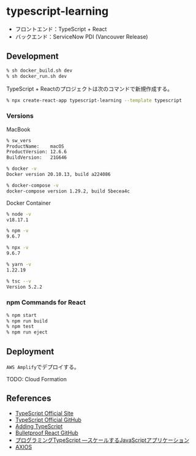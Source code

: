 # typescript-learning

* フロントエンド：TypeScript + React
* バックエンド：ServiceNow PDI (Vancouver Release)

## Development

```sh
% sh docker_build.sh dev
% sh docker_run.sh dev
```

TypeScript + Reactのプロジェクトは次のコマンドで新規作成する。
```sh
% npx create-react-app typescript-learning --template typescript
```

### Versions

MacBook
```sh
% sw_vers
ProductName:    macOS
ProductVersion: 12.6.6
BuildVersion:   21G646

% docker -v
Docker version 20.10.13, build a224086

% docker-compose -v
docker-compose version 1.29.2, build 5becea4c
```

Docker Container
```sh
% node -v
v18.17.1

% npm -v
9.6.7

% npx -v
9.6.7

% yarn -v
1.22.19

% tsc --v
Version 5.2.2
```

### npm Commands for React

```sh
% npm start
% npm run build
% npm test
% npm run eject
```

## Deployment

`AWS Amplify`でデプロイする。

TODO: Cloud Formation

## References

* [TypeScript Official Site](https://www.typescriptlang.org/)
* [TypeScript Official GitHub](https://github.com/microsoft/TypeScript)
* [Adding TypeScript](https://create-react-app.dev/docs/adding-typescript/)
* [Bulletproof React GitHub](https://github.com/alan2207/bulletproof-react)
* [プログラミングTypeScript ―スケールするJavaScriptアプリケーション](https://www.amazon.co.jp/%E3%83%97%E3%83%AD%E3%82%B0%E3%83%A9%E3%83%9F%E3%83%B3%E3%82%B0TypeScript-%E2%80%95%E3%82%B9%E3%82%B1%E3%83%BC%E3%83%AB%E3%81%99%E3%82%8BJavaScript%E3%82%A2%E3%83%97%E3%83%AA%E3%82%B1%E3%83%BC%E3%82%B7%E3%83%A7%E3%83%B3%E9%96%8B%E7%99%BA-Boris-Cherny/dp/4873119049/ref=sr_1_1?__mk_ja_JP=%E3%82%AB%E3%82%BF%E3%82%AB%E3%83%8A&crid=2XE7QLSE3WBA2&keywords=%E3%83%97%E3%83%AD%E3%82%B0%E3%83%A9%E3%83%9F%E3%83%B3%E3%82%B0typescript&qid=1694848480&sprefix=%E3%83%97%E3%83%AD%E3%82%B0%E3%83%A9%E3%83%9F%E3%83%B3%E3%82%B0typescrip%2Caps%2C194&sr=8-1)
* [AXIOS](https://axios-http.com/docs/intro)

